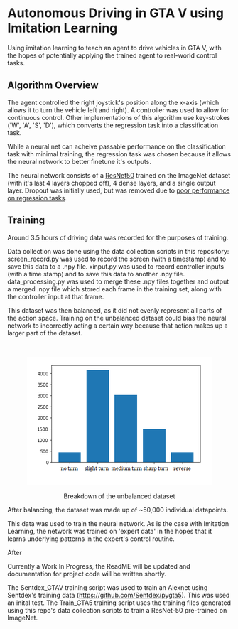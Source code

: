 # Autonomous Driving in GTA V using Imitation Learning

Using imitation learning to teach an agent to drive vehicles in GTA V, with the hopes of potentially applying the trained agent to real-world control tasks. 


## Algorithm Overview

The agent controlled the right joystick's position along the x-axis (which allows it to turn the vehicle left and right). A controller was used to allow for continuous control. Other implementations of this algorithm use key-strokes ('W', 'A', 'S', 'D'), which converts the regression task into a classification task. 

While a neural net can acheive passable performance on the classification task with minimal training, the regression task was chosen because it allows the neural network to better finetune it's outputs.

The neural network consists of a [ResNet50](https://cv-tricks.com/keras/understand-implement-resnets/ 'ResNet50') trained on the ImageNet dataset (with it's last 4 layers chopped off), 4 dense layers, and a single output layer. Dropout was initially used, but was removed due to [poor performance on regression tasks](https://towardsdatascience.com/pitfalls-with-dropout-and-batchnorm-in-regression-problems-39e02ce08e4d/ 'poor performance on regression tasks').


## Training

Around 3.5 hours of driving data was recorded for the purposes of training. 

Data collection was done using the data collection scripts in this repository: screen_record.py was used to record the screen (with a timestamp) and to save this data to a .npy file. xinput.py was used to record controller inputs (with a time stamp) and to save this data to another .npy file. data_processing.py was used to merge these .npy files together and output a merged .npy file which stored each frame in the training set, along with the controller input at that frame.
  
This dataset was then balanced, as it did not evenly represent all parts of the action space. Training on the unbalanced dataset could bias the neural network to incorrectly acting a certain way because that action makes up a larger part of the dataset.

<br />

<p align="center">

<img src="https://github.com/dhruv-sirohi/GTAV-Imitation-Learning/blob/main/training_scripts/plots/dataset_breakdown.png"/>

</p> 

<div align="center"> 
Breakdown of the unbalanced dataset
<div align="left"> 

After balancing, the dataset was made up of ~50,000 individual datapoints.
  
This data was used to train the neural network. As is the case with Imitation Learning, the network was trained on 'expert data' in the hopes that it learns underlying patterns in the expert's control routine. 
  
After 
  
  Currently a Work In Progress, the ReadME will be updated and documentation for project code will be written shortly.

The Sentdex_GTAV training script was used to train an Alexnet using Sentdex's training data (https://github.com/Sentdex/pygta5). This was used an inital test. 
The Train_GTA5 training script uses the training files generated using this repo's data collection scripts to train a ResNet-50 pre-trained on ImageNet. 
